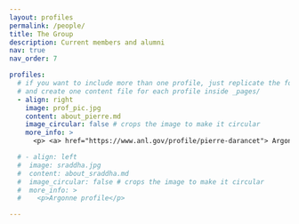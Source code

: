 ```yaml
---
layout: profiles
permalink: /people/
title: The Group
description: Current members and alumni
nav: true
nav_order: 7

profiles:
  # if you want to include more than one profile, just replicate the following block
  # and create one content file for each profile inside _pages/
  - align: right
    image: prof_pic.jpg
    content: about_pierre.md
    image_circular: false # crops the image to make it circular
    more_info: >
      <p> <a> href="https://www.anl.gov/profile/pierre-darancet"> Argonne profile </a></p>

  # - align: left
  #  image: sraddha.jpg
  #  content: about_sraddha.md
  #  image_circular: false # crops the image to make it circular
  #  more_info: >
  #    <p>Argonne profile</p>

---
```

